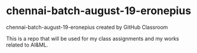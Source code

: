 # chennai-batch-august-19-eronepius
chennai-batch-august-19-eronepius created by GitHub Classroom

This is a repo that will be used for my class assignments and my works related to AI&ML.
